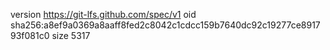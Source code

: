 version https://git-lfs.github.com/spec/v1
oid sha256:a8ef9a0369a8aaff8fed2c8042c1cdcc159b7640dc92c19277ce891793f081c0
size 5317
